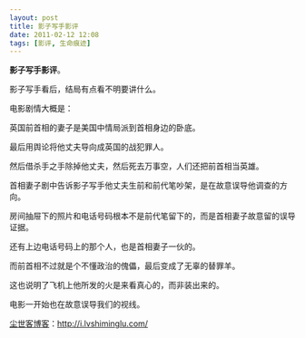 ```yaml
---
layout: post
title: 影子写手影评
date: 2011-02-12 12:08
tags: [影评, 生命痕迹]
---
```

<strong>影子写手影评</strong>。

影子写手看后，结局有点看不明要讲什么。

电影剧情大概是：

英国前首相的妻子是美国中情局派到首相身边的卧底。

最后用舆论将他丈夫导向成英国的战犯罪人。

然后借杀手之手除掉他丈夫，然后死去万事空，人们还把前首相当英雄。

首相妻子剧中告诉影子写手他丈夫生前和前代笔吵架，是在故意误导他调查的方向。

房间抽屉下的照片和电话号码根本不是前代笔留下的，而是首相妻子故意留的误导证据。

还有上边电话号码上的那个人，也是首相妻子一伙的。

而前首相不过就是个不懂政治的傀儡，最后变成了无辜的替罪羊。

这也说明了飞机上他所发的火是来看真心的，而非装出来的。

电影一开始也在故意误导我们的视线。

<a href="http://i.lvshiminglu.com/">尘世客博客</a>：<a href="http://i.lvshiminglu.com/">http://i.lvshiminglu.com/</a>


